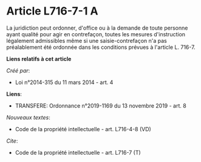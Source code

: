 # Article L716-7-1 A

La juridiction peut ordonner, d'office ou à la demande de toute personne ayant qualité pour agir en contrefaçon, toutes les
mesures d'instruction légalement admissibles même si une saisie-contrefaçon n'a pas préalablement été ordonnée dans les
conditions prévues à l'article L. 716-7.

**Liens relatifs à cet article**

_Créé par_:

  - Loi n°2014-315 du 11 mars 2014 - art. 4

**Liens**:

  - TRANSFERE: Ordonnance n°2019-1169 du 13 novembre 2019 - art. 8

_Nouveaux textes_:

  - Code de la propriété intellectuelle - art. L716-4-8 (VD)

_Cite_:

  - Code de la propriété intellectuelle - art. L716-7 (T)

